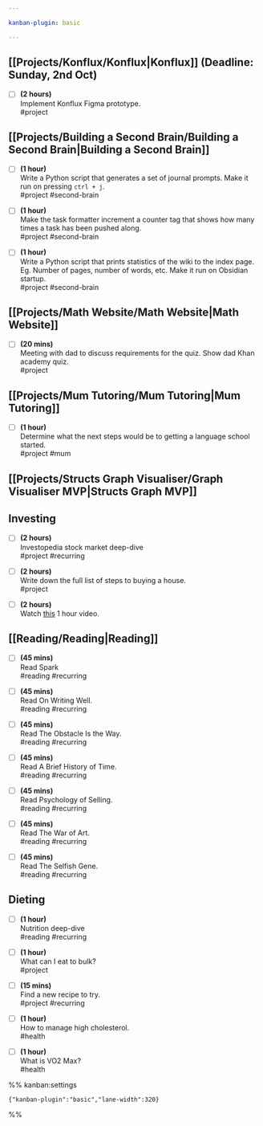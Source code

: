 ```yaml
---

kanban-plugin: basic

---
```


## [[Projects/Konflux/Konflux|Konflux]] (Deadline: **Sunday, 2nd Oct)**

- [ ] **(2 hours)** <br>Implement Konflux Figma prototype.<br>#project


## [[Projects/Building a Second Brain/Building a Second Brain|Building a Second Brain]]

- [ ] **(1 hour)**<br>Write a Python script that generates a set of journal prompts. Make it run on pressing `ctrl + j`.<br>#project #second-brain
- [ ] **(1 hour)**<br>Make the task formatter increment a counter tag that shows how many times a task has been pushed along.<br>#project #second-brain
- [ ] **(1 hour)**<br>Write a Python script that prints statistics of the wiki to the index page. Eg. Number of pages, number of words, etc. Make it run on Obsidian startup.<br>#project #second-brain


## [[Projects/Math Website/Math Website|Math Website]]

- [ ] **(20 mins)** <br>Meeting with dad to discuss requirements for the quiz. Show dad Khan academy quiz.<br>#project


## [[Projects/Mum Tutoring/Mum Tutoring|Mum Tutoring]]

- [ ] **(1 hour)**<br>Determine what the next steps would be to getting a language school started.<br>#project #mum


## [[Projects/Structs Graph Visualiser/Graph Visualiser MVP|Structs Graph MVP]]



## Investing

- [ ] **(2 hours)**<br>Investopedia stock market deep-dive<br>#project #recurring
- [ ] **(2 hours)**<br>Write down the full list of steps to buying a house.<br>#project
- [ ] **(2 hours)**<br>Watch [this](https://www.youtube.com/watch?v=cB1c2LB6_hg&ab_channel=CharlieChang) 1 hour video.


## [[Reading/Reading|Reading]]

- [ ] **(45 mins)**<br>Read Spark<br>#reading #recurring
- [ ] **(45 mins)**<br>Read On Writing Well.<br>#reading #recurring
- [ ] **(45 mins)**<br>Read The Obstacle Is the Way.<br>#reading #recurring
- [ ] **(45 mins)**<br>Read A Brief History of Time.<br>#reading #recurring
- [ ] **(45 mins)**<br>Read Psychology of Selling.<br>#reading #recurring
- [ ] **(45 mins)**<br>Read The War of Art.<br>#reading #recurring
- [ ] **(45 mins)**<br>Read The Selfish Gene.<br>#reading #recurring


## Dieting

- [ ] **(1 hour)**<br>Nutrition deep-dive<br>#reading #recurring
- [ ] **(1 hour)**<br>What can I eat to bulk?<br>#project
- [ ] **(15 mins)**<br>Find a new recipe to try.<br>#project #recurring
- [ ] **(1 hour)**<br>How to manage high cholesterol.<br>#health
- [ ] **(1 hour)**<br>What is VO2 Max?<br>#health




%% kanban:settings
```
{"kanban-plugin":"basic","lane-width":320}
```
%%